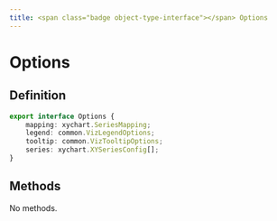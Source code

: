 ```yaml
---
title: <span class="badge object-type-interface"></span> Options
---
```

# <span class="badge object-type-interface"></span> Options

## Definition

```typescript
export interface Options {
	mapping: xychart.SeriesMapping;
	legend: common.VizLegendOptions;
	tooltip: common.VizTooltipOptions;
	series: xychart.XYSeriesConfig[];
}

```
## Methods

No methods.
